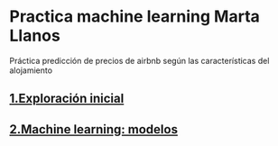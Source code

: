 # Practica machine learning Marta Llanos 
Práctica predicción de precios de airbnb según las características del alojamiento 

## [1.Exploración inicial](Exploracion_inicial_datos.ipynb)
## [2.Machine learning: modelos](Modelos_machine_learning_v2.html)
